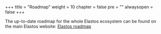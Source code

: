 +++
title = "Roadmap"
weight = 10
chapter = false
pre = "<i class='fa ela-page'></i>"
alwaysopen = false
+++

The up-to-date roadmap for the whole Elastos ecosystem can be found on the main Elastos website:
[Elastos roadmap](https://www.elastos.org/roadmap/)